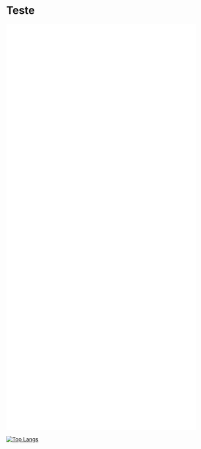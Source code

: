 # Teste

<div align="center">
    <img src="profile/introduction.svg" width="1080px" height="1080px" alt="css-in-readme">
</div>

[![Top Langs](https://github-readme-stats.vercel.app/api/top-langs/?username=akitaonrails&layout=compact&hide_border=true&theme=transparent&card_width=1080px&hide_title=true&text_color=ebebeb&langs_count=6)](https://github.com/anuraghazra/github-readme-stats)
